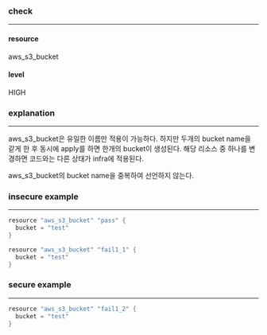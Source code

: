 ### check

---

#### resource
aws_s3_bucket

#### level
HIGH

### explanation

---

aws_s3_bucket은 유일한 이름만 적용이 가능하다. 하지만 두개의 bucket name을 같게 한 후 동시에 apply를 하면 한개의 bucket이 생성된다. 해당 리소스 중 하나를 변경하면 코드와는 다른 상태가 infra에 적용된다.

aws_s3_bucket의 bucket name을 중복하여 선언하지 않는다.


### insecure example

---

```go
resource "aws_s3_bucket" "pass" {
  bucket = "test"
}

resource "aws_s3_bucket" "fail1_1" {
  bucket = "test"
}
```


### secure example

---

```go
resource "aws_s3_bucket" "fail1_2" {
  bucket = "test"
}

```
